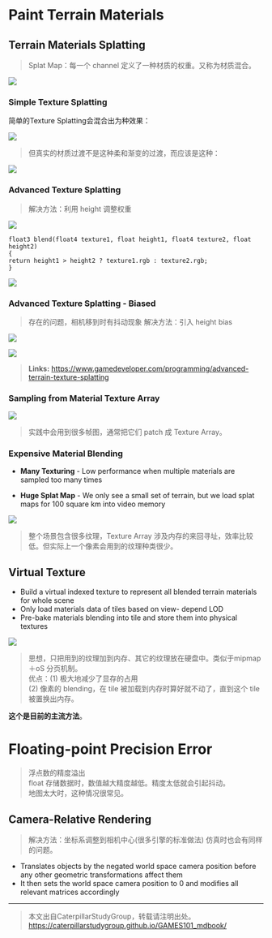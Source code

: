  
# Paint Terrain Materials
   
## Terrain Materials Splatting

> Splat Map：每一个 channel 定义了一种材质的权重。又称为材质混合。 

![](../assets/06-14.png)   
  
### Simple Texture Splatting

简单的Texture Splatting会混合出为种效果：

![](../assets/06-15-1.png)   

> 但真实的材质过渡不是这种柔和渐变的过渡，而应该是这种：

![](../assets/06-15-2.png)   
  
### Advanced Texture Splatting

> 解决方法：利用 height 调整权重    

![](../assets/06-16-1.png)   

```
float3 blend(float4 texture1, float height1, float4 texture2, float height2)    
{    
return height1 > height2 ? texture1.rgb : texture2.rgb;    
}       
```

![](../assets/06-16-2.png)   
  
### Advanced Texture Splatting - Biased

> 存在的问题，相机移到时有抖动现象 
解决方法：引入 height bias     

![](../assets/06-17-3.png)   

![](../assets/06-17-2.png)   

> **Links:** <https://www.gamedeveloper.com/programming/advanced-terrain-texture-splatting>    
  
### Sampling from Material Texture Array

![](../assets/06-18.png)   

> 实践中会用到很多帧图，通常把它们 patch 成 Texture Array。   
  
### Expensive Material Blending    

- **Many Texturing** - Low performance when multiple materials are sampled too many times    

- **Huge Splat Map** - We only see a small set of terrain, but we load splat maps for 100 square km into video memory      

![](../assets/06-20.png)   

> 整个场景包含很多纹理，Texture Array 涉及内存的来回寻址，效率比较低。但实际上一个像素会用到的纹理种类很少。

## Virtual Texture

- Build a virtual indexed texture to represent all blended terrain materials for whole scene    
- Only load materials data of tiles based on view- depend LOD   
- Pre-bake materials blending into tile and store them into physical textures   

![](../assets/06-21.png)   

> 思想，只把用到的纹理加到内存、其它的纹理放在硬盘中。类似于mipmap＋oS 分页机制。    
优点：(1) 极大地减少了显存的占用    
(2) 像素的 blending，在 tile 被加载到内存时算好就不动了，直到这个 tile 被置换出内存。    

**这个是目前的主流方法**。  

# Floating-point Precision Error

> 浮点数的精度溢出    
float 存储数据时，数值越大精度越低。精度太低就会引起抖动。    
地图太大时，这种情况很常见。   

## Camera-Relative Rendering

> 解决方法：坐标系调整到相机中心(很多引擎的标准做法)
仿真时也会有同样的问题。  

- Translates objects by the negated world space camera position before any other geometric transformations affect them    
- It then sets the world space camera position to 0 and modifies all relevant matrices accordingly    


---------------------------------------

> 本文出自CaterpillarStudyGroup，转载请注明出处。  
> https://caterpillarstudygroup.github.io/GAMES101_mdbook/